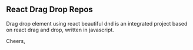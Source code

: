 ## React Drag Drop Repos

Drag drop element using react beautiful dnd is an integrated project based on react drag and drop, written in javascript.

Cheers,
